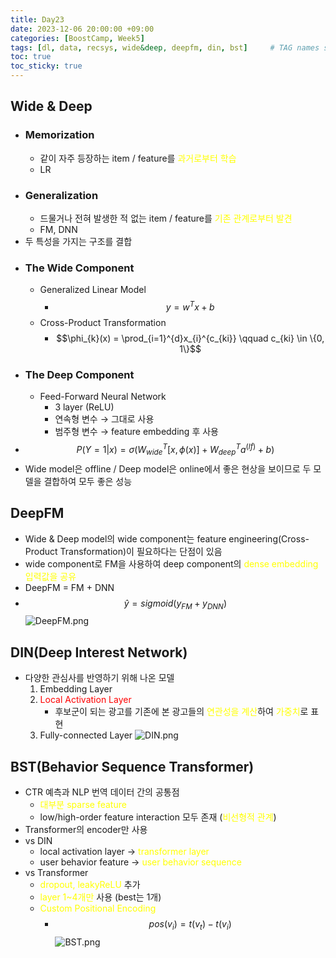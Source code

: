 ```yaml
---
title: Day23
date: 2023-12-06 20:00:00 +09:00
categories: [BoostCamp, Week5]
tags: [dl, data, recsys, wide&deep, deepfm, din, bst]     # TAG names should always be lowercase
toc: true
toc_sticky: true
---
```


## Wide & Deep
- ### Memorization
	- 같이 자주 등장하는 item / feature를 <font color="#ffff00">과거로부터 학습</font>
	- LR
- ### Generalization
	- 드물거나 전혀 발생한 적 없는 item / feature를 <font color="#ffff00">기존 관계로부터 발견</font>
	- FM, DNN
- 두 특성을 가지는 구조를 결합
- ### The Wide Component
	- Generalized Linear Model
		- $$y = w^Tx + b$$
	- Cross-Product Transformation
		- $$\phi_{k}(x) = \prod_{i=1}^{d}x_{i}^{c_{ki}} \qquad c_{ki} \in \{0, 1\}$$
- ### The Deep Component
	- Feed-Forward Neural Network
		- 3 layer (ReLU)
		- 연속형 변수 &rarr; 그대로 사용
		- 범주형 변수 &rarr; feature embedding 후 사용
- $$P(Y = 1|x) = \sigma(W_{wide}^{T}[x, \phi(x)] + W_{deep}^{T}a^{(lf)} + b)$$
- Wide model은 offline / Deep model은 online에서 좋은 현상을 보이므로 두 모델을 결합하여 모두 좋은 성능

## DeepFM
- Wide & Deep model의 wide component는 feature engineering(Cross-Product Transformation)이 필요하다는 단점이 있음
- wide component로 FM을 사용하여 deep component의 <font color="#ffff00">dense embedding 입력값을 공유</font>
- DeepFM = FM + DNN
- $$\hat y = sigmoid(y_{FM}+y_{DNN})$$
![DeepFM.png](https://cdn.jsdelivr.net/gh/lostdesire/lostdesire.github.io/_posts/image/DeepFM.png)

## DIN(Deep Interest Network)
- 다양한 관심사를 반영하기 위해 나온 모델
	1. Embedding Layer
	2. <font color="#ff0000">Local Activation Layer</font>
		- 후보군이 되는 광고를 기존에 본 광고들의 <font color="#ffff00">연관성을 계산</font>하여 <font color="#ffff00">가중치</font>로 표현
	3. Fully-connected Layer
![DIN.png](https://cdn.jsdelivr.net/gh/lostdesire/lostdesire.github.io/_posts/image/DIN.png)

## BST(Behavior Sequence Transformer)
- CTR 예측과 NLP 번역 데이터 간의 공통점
	- <font color="#ffff00">대부분 sparse feature</font>
	- low/high-order feature interaction 모두 존재 (<font color="#ffff00">비선형적 관계</font>)
- Transformer의 encoder만 사용
- vs DIN
	- local activation layer &rarr; <font color="#ffff00">transformer layer</font>
	- user behavior feature &rarr; <font color="#ffff00">user behavior sequence</font>
- vs Transformer
	- <font color="#ffff00">dropout, leakyReLU</font> 추가
	- <font color="#ffff00">layer 1~4개만</font> 사용 (best는 1개)
	- <font color="#ffff00">Custom Positional Encoding</font>
		- $$pos(v_{i}) = t(v_{t}) - t(v_{i})$$
![BST.png](https://cdn.jsdelivr.net/gh/lostdesire/lostdesire.github.io/_posts/image/BST.png)
